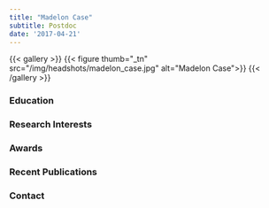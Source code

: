 ```yaml
---
title: "Madelon Case"
subtitle: Postdoc 
date: '2017-04-21'
---
```



{{< gallery >}}
  {{< figure thumb="_tn" src="/img/headshots/madelon_case.jpg" alt="Madelon Case">}}
{{< /gallery >}} 

<!--more-->
### Education


### Research Interests


### Awards


### Recent Publications

### Contact

